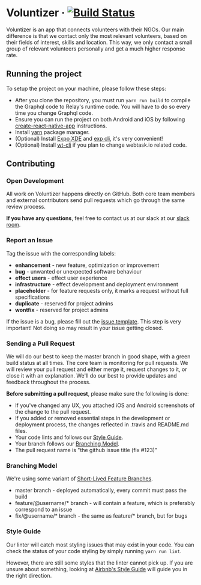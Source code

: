 # Voluntizer &middot; [![Build Status](https://travis-ci.org/galvinograd/voluntizer-app.svg?branch=master)](https://travis-ci.org/galvinograd/voluntizer-app)

Voluntizer is an app that connects volunteers with their NGOs. Our main difference is that we contact only the most relevant volunteers, based on their fields of interest, skills and location. This way, we only contact a small group of relevant volunteers personally and get a much higher response rate.

## Running the project

To setup the project on your machine, please follow these steps:

- After you clone the repository, you must run `yarn run build` to compile the Graphql code to Relay's runtime code. You will have to do so every time you change Graphql code.
- Ensure you can run the project on both Android and iOS by following [create-react-native-app](https://github.com/react-community/create-react-native-app) instructions.
- Install [yarn](https://github.com/yarnpkg/yarn) package manager.
- (Optional) Install [Expo XDE](https://github.com/expo/xde) and [exp cli](https://github.com/expo/exp), it's very convenient!
- (Optional) Install [wt-cli](https://github.com/auth0/wt-cli) if you plan to change webtask.io related code.

## Contributing

### Open Development

All work on Voluntizer happens directly on GitHub. Both core team members and external contributors send pull requests which go through the same review process.

**If you have any questions**, feel free to contact us at our slack at our [slack room](https://voluntizer.slack.com).

### Report an Issue

Tag the issue with the corresponding labels:
- **enhancement** - new feature, optimization or improvement
- **bug** - unwanted or unexpected software behaviour
- **effect users** - effect user experience
- **infrastructure** - effect development and deployment environment
- **placeholder** - for feature requests only, it marks a request without full specifications
- **duplicate** - reserved for project admins
- **wontfix** - reserved for project admins

If the issue is a bug, please fill out the [issue template](ISSUE_TEMPLATE.md). This step is very important! Not doing so may result in your issue getting closed.

### Sending a Pull Request

We will do our best to keep the master branch in good shape, with a green build status at all times. The core team is monitoring for pull requests. We will review your pull request and either merge it, request changes to it, or close it with an explanation. We'll do our best to provide updates and feedback throughout the process.

**Before submitting a pull request**, please make sure the following is done:
- If you've changed any UX, you attached iOS and Android screenshots of the change to the pull request.
- If you added or removed essential steps in the development or deployment process, the changes reflected in .travis and README.md files.
- Your code lints and follows our [Style Guide](#style-guide).
- Your branch follows our [Branching Model](#branching-model).
- The pull request name is "the github issue title (fix #123)"

### Branching Model

We're using some variant of [Short-Lived Feature Branches](https://trunkbaseddevelopment.com/short-lived-feature-branches/).
- master branch - deployed automatically, every commit must pass the build
- feature/@username/* branch - will contain a feature, which is preferably correspond to an issue
- fix/@username/* branch - the same as feature/* branch, but for bugs

### Style Guide

Our linter will catch most styling issues that may exist in your code.
You can check the status of your code styling by simply running `yarn run lint`.

However, there are still some styles that the linter cannot pick up. If you are unsure about something, looking at [Airbnb's Style Guide](https://github.com/airbnb/javascript) will guide you in the right direction.
